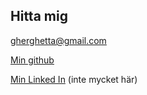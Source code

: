 ## Hitta mig

gherghetta@gmail.com

[Min github](https://github.com/gherghett/Daniels-Hemsida)

[Min Linked In](https://www.linkedin.com/in/daniel-gherghetta-940a7b298/) (inte mycket här)
